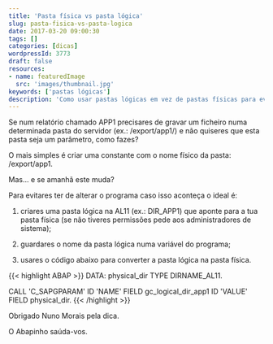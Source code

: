 ```yaml
---
title: 'Pasta física vs pasta lógica'
slug: pasta-fisica-vs-pasta-logica
date: 2017-03-20 09:00:30
tags: []
categories: [dicas]
wordpressId: 3773
draft: false
resources:
- name: featuredImage
  src: 'images/thumbnail.jpg'
keywords: ['pastas lógicas']
description: 'Como usar pastas lógicas em vez de pastas físicas para evitar ter de alterar o programa caso um dia alguém decida alterar a localização da pasta.'
---
```

Se num relatório chamado APP1 precisares de gravar um ficheiro numa determinada pasta do servidor (ex.: /export/app1/) e não quiseres que esta pasta seja um parâmetro, como fazes?

<!--more-->

O mais simples é criar uma constante com o nome físico da pasta: /export/app1.

Mas... e se amanhã este muda?

Para evitares ter de alterar o programa caso isso aconteça o ideal é:

  1. criares uma pasta lógica na AL11 (ex.: DIR_APP1) que aponte para a tua pasta física (se não tiveres permissões pede aos administradores de sistema);

  2. guardares o nome da pasta lógica numa variável do programa;

  3. usares o código abaixo para converter a pasta lógica na pasta física.


{{< highlight ABAP >}}
DATA: physical_dir TYPE DIRNAME_AL11.

CALL 'C_SAPGPARAM' ID 'NAME' FIELD gc_logical_dir_app1
        ID 'VALUE' FIELD physical_dir.
{{< /highlight >}}

Obrigado Nuno Morais pela dica.

O Abapinho saúda-vos.
